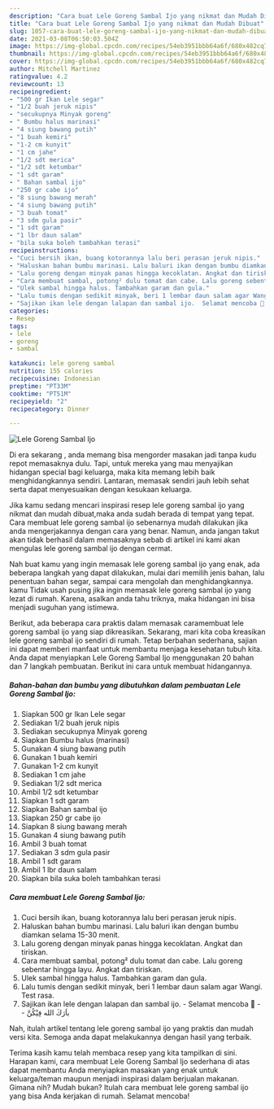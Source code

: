 ```yaml
---
description: "Cara buat Lele Goreng Sambal Ijo yang nikmat dan Mudah Dibuat"
title: "Cara buat Lele Goreng Sambal Ijo yang nikmat dan Mudah Dibuat"
slug: 1057-cara-buat-lele-goreng-sambal-ijo-yang-nikmat-dan-mudah-dibuat
date: 2021-03-08T06:50:03.504Z
image: https://img-global.cpcdn.com/recipes/54eb3951bbb64a6f/680x482cq70/lele-goreng-sambal-ijo-foto-resep-utama.jpg
thumbnail: https://img-global.cpcdn.com/recipes/54eb3951bbb64a6f/680x482cq70/lele-goreng-sambal-ijo-foto-resep-utama.jpg
cover: https://img-global.cpcdn.com/recipes/54eb3951bbb64a6f/680x482cq70/lele-goreng-sambal-ijo-foto-resep-utama.jpg
author: Mitchell Martinez
ratingvalue: 4.2
reviewcount: 13
recipeingredient:
- "500 gr Ikan Lele segar"
- "1/2 buah jeruk nipis"
- "secukupnya Minyak goreng"
- " Bumbu halus marinasi"
- "4 siung bawang putih"
- "1 buah kemiri"
- "1-2 cm kunyit"
- "1 cm jahe"
- "1/2 sdt merica"
- "1/2 sdt ketumbar"
- "1 sdt garam"
- " Bahan sambal ijo"
- "250 gr cabe ijo"
- "8 siung bawang merah"
- "4 siung bawang putih"
- "3 buah tomat"
- "3 sdm gula pasir"
- "1 sdt garam"
- "1 lbr daun salam"
- "bila suka boleh tambahkan terasi"
recipeinstructions:
- "Cuci bersih ikan, buang kotorannya lalu beri perasan jeruk nipis."
- "Haluskan bahan bumbu marinasi. Lalu baluri ikan dengan bumbu diamkan selama 15-30 menit."
- "Lalu goreng dengan minyak panas hingga kecoklatan. Angkat dan tiriskan."
- "Cara membuat sambal, potong² dulu tomat dan cabe. Lalu goreng sebentar hingga layu. Angkat dan tiriskan."
- "Ulek sambal hingga halus. Tambahkan garam dan gula."
- "Lalu tumis dengan sedikit minyak, beri 1 lembar daun salam agar Wangi. Test rasa."
- "Sajikan ikan lele dengan lalapan dan sambal ijo.  Selamat mencoba 🤝  باَرَكَ الله فِيْكُنَّ"
categories:
- Resep
tags:
- lele
- goreng
- sambal

katakunci: lele goreng sambal 
nutrition: 155 calories
recipecuisine: Indonesian
preptime: "PT33M"
cooktime: "PT51M"
recipeyield: "2"
recipecategory: Dinner

---
```



![Lele Goreng Sambal Ijo](https://img-global.cpcdn.com/recipes/54eb3951bbb64a6f/680x482cq70/lele-goreng-sambal-ijo-foto-resep-utama.jpg)

Di era  sekarang , anda memang bisa mengorder masakan jadi tanpa kudu repot memasaknya dulu. Tapi, untuk mereka yang mau menyajikan hidangan special bagi keluarga, maka kita memang lebih baik menghidangkannya sendiri. Lantaran, memasak sendiri jauh lebih sehat serta dapat menyesuaikan dengan kesukaan keluarga.

Jika kamu sedang mencari inspirasi resep lele goreng sambal ijo yang nikmat dan mudah dibuat,maka anda sudah berada di tempat yang tepat. Cara membuat lele goreng sambal ijo  sebenarnya mudah dilakukan jika anda mengerjakannya dengan cara yang benar. Namun, anda jangan takut akan tidak berhasil dalam memasaknya 
sebab di artikel ini kami akan mengulas lele goreng sambal ijo dengan cermat.  



Nah buat kamu yang ingin memasak lele goreng sambal ijo yang enak, ada beberapa langkah yang dapat dilakukan, mulai dari memilih jenis bahan, lalu penentuan bahan segar, sampai cara mengolah dan menghidangkannya. kamu Tidak usah pusing jika ingin memasak lele goreng sambal ijo yang lezat di rumah. Karena, asalkan anda  tahu triknya, maka hidangan ini bisa menjadi suguhan yang istimewa.

Berikut, ada beberapa cara praktis  dalam memasak caramembuat lele goreng sambal ijo yang siap dikreasikan. Sekarang, mari kita coba kreasikan lele goreng sambal ijo sendiri di rumah. Tetap berbahan sederhana, sajian ini dapat memberi manfaat untuk membantu menjaga kesehatan tubuh kita. Anda dapat menyiapkan Lele Goreng Sambal Ijo menggunakan 20 bahan dan 7 langkah pembuatan. Berikut ini cara untuk membuat hidangannya.

<!--inarticleads1-->

##### Bahan-bahan dan bumbu yang dibutuhkan dalam pembuatan Lele Goreng Sambal Ijo:

1. Siapkan 500 gr Ikan Lele segar
1. Sediakan 1/2 buah jeruk nipis
1. Sediakan secukupnya Minyak goreng
1. Siapkan  Bumbu halus (marinasi)
1. Gunakan 4 siung bawang putih
1. Gunakan 1 buah kemiri
1. Gunakan 1-2 cm kunyit
1. Sediakan 1 cm jahe
1. Sediakan 1/2 sdt merica
1. Ambil 1/2 sdt ketumbar
1. Siapkan 1 sdt garam
1. Siapkan  Bahan sambal ijo
1. Siapkan 250 gr cabe ijo
1. Siapkan 8 siung bawang merah
1. Gunakan 4 siung bawang putih
1. Ambil 3 buah tomat
1. Sediakan 3 sdm gula pasir
1. Ambil 1 sdt garam
1. Ambil 1 lbr daun salam
1. Siapkan bila suka boleh tambahkan terasi




<!--inarticleads2-->

##### Cara membuat Lele Goreng Sambal Ijo:

1. Cuci bersih ikan, buang kotorannya lalu beri perasan jeruk nipis.
1. Haluskan bahan bumbu marinasi. Lalu baluri ikan dengan bumbu diamkan selama 15-30 menit.
1. Lalu goreng dengan minyak panas hingga kecoklatan. Angkat dan tiriskan.
1. Cara membuat sambal, potong² dulu tomat dan cabe. Lalu goreng sebentar hingga layu. Angkat dan tiriskan.
1. Ulek sambal hingga halus. Tambahkan garam dan gula.
1. Lalu tumis dengan sedikit minyak, beri 1 lembar daun salam agar Wangi. Test rasa.
1. Sajikan ikan lele dengan lalapan dan sambal ijo.  - Selamat mencoba 🤝 -  - باَرَكَ الله فِيْكُنَّ




Nah, itulah artikel tentang  lele goreng sambal ijo  yang praktis dan mudah versi kita. Semoga anda dapat melakukannya dengan hasil yang terbaik. 

Terima kasih kamu telah membaca resep yang kita tampilkan di sini. Harapan kami, cara membuat  Lele Goreng Sambal Ijo sederhana di atas dapat membantu Anda menyiapkan masakan yang enak untuk keluarga/teman maupun menjadi inspirasi dalam berjualan makanan. Gimana nih? Mudah bukan? Itulah cara membuat lele goreng sambal ijo yang bisa Anda kerjakan di rumah. Selamat mencoba!

